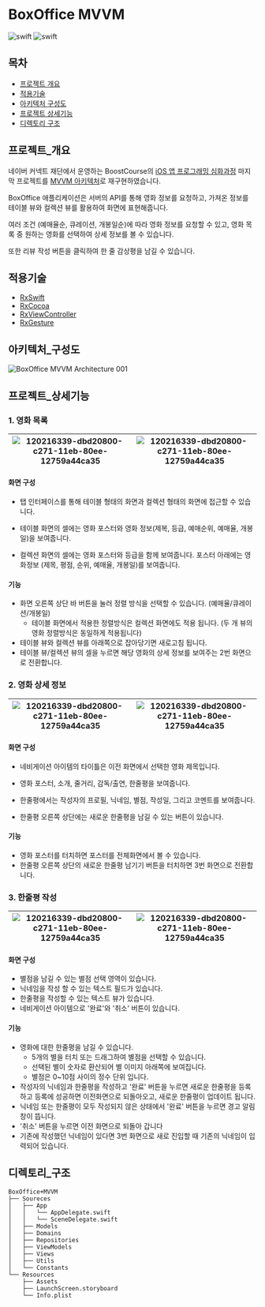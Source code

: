 # BoxOffice MVVM

<div align="left">
  <img alt="swift" src="https://img.shields.io/badge/Swift-5.5%20-orange" />
  <img alt="swift" src="https://img.shields.io/badge/iOS-15.2-lightgrey" />
</div>

## 목차

* <a href="#프로젝트_개요">프로젝트 개요</a>
* <a href="#적용기술">적용기술</a>
* <a href="#아키텍처_구성도">아키텍처 구성도</a>
* <a href="#프로젝트_상세기능">프로젝트 상세기능</a>
* <a href="#디렉토리_구조">디렉토리 구조</a>



## 프로젝트_개요

네이버 커넥트 재단에서 운영하는 BoostCourse의 [iOS 앱 프로그래밍 심화과정](https://www.boostcourse.org/mo326) 마지막 프로젝트를 <a href="#아키텍처_구성도">MVVM 아키텍처</a>로 재구현하였습니다. 

BoxOffice 애플리케이션은 서버의 API를 통해 영화 정보를 요청하고, 가져온 정보를 테이블 뷰와 컬렉션 뷰를 활용하여 화면에 표현해줍니다. 

여러 조건 (예매율순, 큐레이션, 개봉일순)에 따라 영화 정보를 요청할 수 있고, 영화 목록 중 원하는 영화를 선택하여 상세 정보를 볼 수 있습니다. 

또한 리뷰 작성 버튼을 클릭하여 한 줄 감상평을 남길 수 있습니다.

## 적용기술

* [RxSwift](https://github.com/ReactiveX/RxSwift)
* [RxCocoa](https://github.com/ReactiveX/RxSwift)
* [RxViewController](https://github.com/devxoul/RxViewController)
* [RxGesture](https://github.com/RxSwiftCommunity/RxGesture)

## 아키텍처_구성도

![BoxOffice MVVM Architecture 001](https://user-images.githubusercontent.com/20268101/148633179-60beee09-cab5-4651-b0cd-b2ad22f10ac6.jpeg)

## 프로젝트_상세기능

### 1. 영화 목록

| ![120216339-dbd20800-c271-11eb-80ee-12759a44ca35](https://user-images.githubusercontent.com/20268101/148557072-4f995086-118f-4520-ae19-5bf8c4066bb2.png) | ![120216339-dbd20800-c271-11eb-80ee-12759a44ca35](https://user-images.githubusercontent.com/20268101/148557066-0b8225b2-87d7-4868-89ec-489cf12c179f.png) |
| ------------------------------------------------------------ | ------------------------------------------------------------ |

#### 화면 구성

* 탭 인터페이스를 통해 테이블 형태의 화면과 컬렉션 형태의 화면에 접근할 수 있습니다. 

* 테이블 화면의 셀에는 영화 포스터와 영화 정보(제복, 등급, 예매순위, 예매율, 개봉일)을 보여줍니다.

* 컬렉션 화면의 셀에는 영화 포스터와 등급을 함께 보여줍니다. 포스터 아래에는 영화정보 (제목, 평점, 순위, 예매율, 개봉일)를 보여줍니다.

#### 기능

* 화면 오른쪽 상단 바 버튼을 눌러 정렬 방식을 선택할 수 있습니다. (예매율/큐레이션/개봉일)
  * 테이블 화면에서 적용한 정렬방식은 컬렉션 화면에도 적용 됩니다. (두 개 뷰의 영화 정렬방식은 동일하게 적용됩니다)
* 테이블 뷰와 컬렉션 뷰를 아래쪽으로 잡아당기면 새로고침 됩니다.
* 테이블 뷰/컬렉션 뷰의 셀을 누르면 해당 영화의 상세 정보를 보여주는 2번 화면으로 전환합니다.

### 2. 영화 상세 정보

| ![120216339-dbd20800-c271-11eb-80ee-12759a44ca35](https://user-images.githubusercontent.com/20268101/148557058-97e59393-1f7d-4f8d-a47d-afbfa3cbeb29.png) | ![120216339-dbd20800-c271-11eb-80ee-12759a44ca35](https://user-images.githubusercontent.com/20268101/148557057-f8a50ca7-56f0-4bb3-9dfe-36b49efc11c7.png) |
| ------------------------------------------------------------ | ------------------------------------------------------------ |

#### 화면 구성

* 네비게이션 아이템의 타이틀은 이전 화면에서 선택한 영화 제목입니다.

* 영화 포스터, 소개, 줄거리, 감독/출연, 한줄평을 보여줍니다.

* 한줄평에서는 작성자의 프로필, 닉네임, 별점, 작성일, 그리고 코멘트를 보여줍니다.

* 한줄평 오른쪽 상단에는 새로운 한줄평을 남길 수 있는 버튼이 있습니다.

#### 기능

* 영화 포스터를 터치하면 포스터를 전체화면에서 볼 수 있습니다.
* 한줄평 오른쪽 상단의 새로운 한줄평 남기기 버튼을 터치하면 3번 화면으로 전환합니다.

### 3. 한줄평 작성

| ![120216339-dbd20800-c271-11eb-80ee-12759a44ca35](https://user-images.githubusercontent.com/20268101/148557053-99ee7777-fab5-4824-8579-1e81ed3e67f4.png) | ![120216339-dbd20800-c271-11eb-80ee-12759a44ca35](https://user-images.githubusercontent.com/20268101/148558801-c8a2ccc6-970e-46ac-aee4-45774d1041d5.png) |
| ------------------------------------------------------------ | ------------------------------------------------------------ |

#### 화면 구성

* 별점을 남길 수 있는 별점 선택 영역이 있습니다.
* 닉네임을 작성 할 수 있는 텍스트 필드가 있습니다.
* 한줄평을 작성할 수 있는 텍스트 뷰가 있습니다.
* 네비게이션 아이템으로 '완료'와 '취소' 버튼이 있습니다.

#### 기능

* 영화에 대한 한줄평을 남길 수 있습니다.
  * 5개의 별을 터치 또는 드래그하여 별점을 선택할 수 있습니다.
  * 선택된 별이 숫자로 환산되어 별 이미지 아래쪽에 보여집니다.
  * 별점은 0~10점 사이의 정수 단위 입니다.
* 작성자의 닉네임과 한줄평을 작성하고 '완료' 버튼을 누르면 새로운 한줄평을 등록하고 등록에 성공하면 이전화면으로 되돌아오고, 새로운 한줄평이 업데이트 됩니다.
* 닉네임 또는 한줄평이 모두 작성되지 않은 상태에서 '완료' 버튼을 누르면 경고 알림창이 뜹니다.
* '취소' 버튼을 누르면 이전 화면으로 되돌아 갑니다
* 기존에 작성했던 닉네임이 있다면 3번 화면으로 새로 진입할 때 기존의 닉네임이 입력되어 있습니다.



## 디렉토리_구조

```text
BoxOffice+MVVM
├── Soureces
│   ├── App
│   │   └── AppDelegate.swift
│   │   └── SceneDelegate.swift
│   ├── Models
│   ├── Domains
│   ├── Repositories
│   ├── ViewModels
│   ├── Views
│   ├── Utils
│   └── Constants
└── Resources
    ├── Assets
    ├── LaunchScreen.storyboard
    └── Info.plist

```